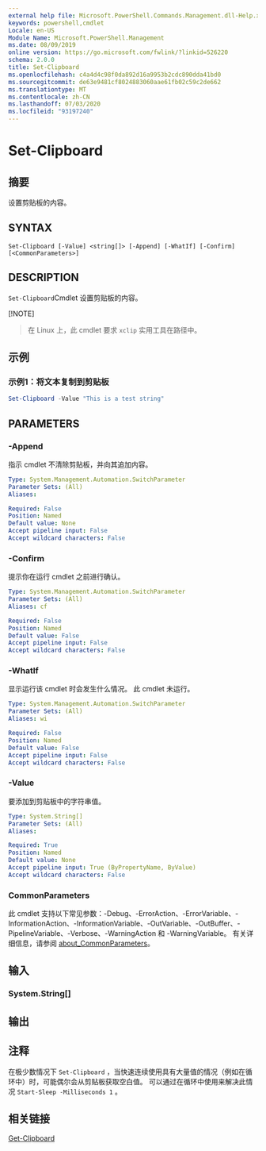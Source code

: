 ```yaml
---
external help file: Microsoft.PowerShell.Commands.Management.dll-Help.xml
keywords: powershell,cmdlet
Locale: en-US
Module Name: Microsoft.PowerShell.Management
ms.date: 08/09/2019
online version: https://go.microsoft.com/fwlink/?linkid=526220
schema: 2.0.0
title: Set-Clipboard
ms.openlocfilehash: c4a4d4c98f0da892d16a9953b2cdc890dda41bd0
ms.sourcegitcommit: de63e9481cf8024883060aae61fb02c59c2de662
ms.translationtype: MT
ms.contentlocale: zh-CN
ms.lasthandoff: 07/03/2020
ms.locfileid: "93197240"
---
```

# Set-Clipboard

## 摘要
设置剪贴板的内容。

## SYNTAX

```
Set-Clipboard [-Value] <string[]> [-Append] [-WhatIf] [-Confirm] [<CommonParameters>]
```

## DESCRIPTION

`Set-Clipboard`Cmdlet 设置剪贴板的内容。

[!NOTE]
> 在 Linux 上，此 cmdlet 要求 `xclip` 实用工具在路径中。

## 示例

### 示例1：将文本复制到剪贴板

```powershell
Set-Clipboard -Value "This is a test string"
```

## PARAMETERS

### -Append

指示 cmdlet 不清除剪贴板，并向其追加内容。

```yaml
Type: System.Management.Automation.SwitchParameter
Parameter Sets: (All)
Aliases:

Required: False
Position: Named
Default value: None
Accept pipeline input: False
Accept wildcard characters: False
```

### -Confirm

提示你在运行 cmdlet 之前进行确认。

```yaml
Type: System.Management.Automation.SwitchParameter
Parameter Sets: (All)
Aliases: cf

Required: False
Position: Named
Default value: False
Accept pipeline input: False
Accept wildcard characters: False
```

### -WhatIf

显示运行该 cmdlet 时会发生什么情况。 此 cmdlet 未运行。

```yaml
Type: System.Management.Automation.SwitchParameter
Parameter Sets: (All)
Aliases: wi

Required: False
Position: Named
Default value: False
Accept pipeline input: False
Accept wildcard characters: False
```

### -Value

要添加到剪贴板中的字符串值。

```yaml
Type: System.String[]
Parameter Sets: (All)
Aliases:

Required: True
Position: Named
Default value: None
Accept pipeline input: True (ByPropertyName, ByValue)
Accept wildcard characters: False
```

### CommonParameters

此 cmdlet 支持以下常见参数：-Debug、-ErrorAction、-ErrorVariable、-InformationAction、-InformationVariable、-OutVariable、-OutBuffer、-PipelineVariable、-Verbose、-WarningAction 和 -WarningVariable。 有关详细信息，请参阅 [about_CommonParameters](https://go.microsoft.com/fwlink/?LinkID=113216)。

## 输入

### System.String[]

## 输出

## 注释

在极少数情况下 `Set-Clipboard` ，当快速连续使用具有大量值的情况（例如在循环中）时，可能偶尔会从剪贴板获取空白值。 可以通过在循环中使用来解决此情况 `Start-Sleep -Milliseconds 1` 。

## 相关链接

[Get-Clipboard](Get-Clipboard.md)
